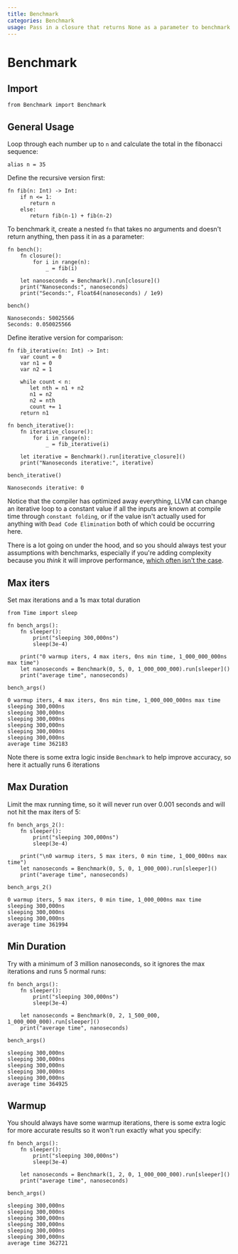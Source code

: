 ```yaml
---
title: Benchmark
categories: Benchmark
usage: Pass in a closure that returns None as a parameter to benchmark its speed in nanoseconds
---
```

# Benchmark
## Import


```mojo
from Benchmark import Benchmark
```

## General Usage

Loop through each number up to `n` and calculate the total in the fibonacci sequence:


```mojo
alias n = 35 
```

Define the recursive version first:


```mojo
fn fib(n: Int) -> Int:
    if n <= 1:
       return n 
    else:
       return fib(n-1) + fib(n-2)
```

To benchmark it, create a nested `fn` that takes no arguments and doesn't return anything, then pass it in as a parameter:


```mojo
fn bench():
    fn closure():
        for i in range(n):
            _ = fib(i)

    let nanoseconds = Benchmark().run[closure]()
    print("Nanoseconds:", nanoseconds)
    print("Seconds:", Float64(nanoseconds) / 1e9)

bench()
```

    Nanoseconds: 50025566
    Seconds: 0.050025566


Define iterative version for comparison:


```mojo
fn fib_iterative(n: Int) -> Int:
    var count = 0
    var n1 = 0
    var n2 = 1

    while count < n:
       let nth = n1 + n2
       n1 = n2
       n2 = nth
       count += 1
    return n1

fn bench_iterative():
    fn iterative_closure():
        for i in range(n):
            _ = fib_iterative(i)

    let iterative = Benchmark().run[iterative_closure]()
    print("Nanoseconds iterative:", iterative)

bench_iterative()
```

    Nanoseconds iterative: 0


Notice that the compiler has optimized away everything, LLVM can change an iterative loop to a constant value if all the inputs are known at compile time through `constant folding`, or if the value isn't actually used for anything with `Dead Code Elimination` both of which could be occurring here.

There is a lot going on under the hood, and so you should always test your assumptions with benchmarks, especially if you're adding complexity because you _think_ it will improve performance, [which often isn't the case](https://vimeo.com/649009599).

## Max iters
Set max iterations and a 1s max total duration


```mojo
from Time import sleep

fn bench_args():
    fn sleeper():
        print("sleeping 300,000ns")
        sleep(3e-4)
    
    print("0 warmup iters, 4 max iters, 0ns min time, 1_000_000_000ns max time")
    let nanoseconds = Benchmark(0, 5, 0, 1_000_000_000).run[sleeper]()
    print("average time", nanoseconds)

bench_args()
```

    0 warmup iters, 4 max iters, 0ns min time, 1_000_000_000ns max time
    sleeping 300,000ns
    sleeping 300,000ns
    sleeping 300,000ns
    sleeping 300,000ns
    sleeping 300,000ns
    sleeping 300,000ns
    average time 362183


Note there is some extra logic inside `Benchmark` to help improve accuracy, so here it actually runs 6 iterations

## Max Duration
Limit the max running time, so it will never run over 0.001 seconds and will not hit the max iters of 5:


```mojo
fn bench_args_2():
    fn sleeper():
        print("sleeping 300,000ns")
        sleep(3e-4)
    
    print("\n0 warmup iters, 5 max iters, 0 min time, 1_000_000ns max time")
    let nanoseconds = Benchmark(0, 5, 0, 1_000_000).run[sleeper]()
    print("average time", nanoseconds)

bench_args_2()
```

    
    0 warmup iters, 5 max iters, 0 min time, 1_000_000ns max time
    sleeping 300,000ns
    sleeping 300,000ns
    sleeping 300,000ns
    average time 361994


## Min Duration
Try with a minimum of 3 million nanoseconds, so it ignores the max iterations and runs 5 normal runs:


```mojo
fn bench_args():
    fn sleeper():
        print("sleeping 300,000ns")
        sleep(3e-4)

    let nanoseconds = Benchmark(0, 2, 1_500_000, 1_000_000_000).run[sleeper]()
    print("average time", nanoseconds)

bench_args()
```

    sleeping 300,000ns
    sleeping 300,000ns
    sleeping 300,000ns
    sleeping 300,000ns
    sleeping 300,000ns
    average time 364925


## Warmup
You should always have some warmup iterations, there is some extra logic for more accurate results so it won't run exactly what you specify:


```mojo
fn bench_args():
    fn sleeper():
        print("sleeping 300,000ns")
        sleep(3e-4)

    let nanoseconds = Benchmark(1, 2, 0, 1_000_000_000).run[sleeper]()
    print("average time", nanoseconds)

bench_args()
```

    sleeping 300,000ns
    sleeping 300,000ns
    sleeping 300,000ns
    sleeping 300,000ns
    sleeping 300,000ns
    sleeping 300,000ns
    average time 362721

